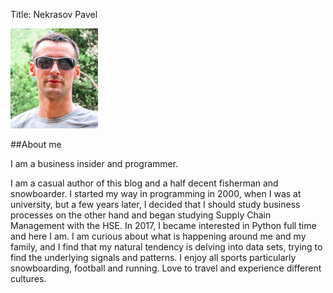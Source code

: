 Title: Nekrasov Pavel


![Photo](../images/ava2.jpg)

##About me

I am a business insider and programmer.

I am a casual author of this blog and a half decent fisherman and snowboarder. I started my way in programming
in 2000, when I was at university, but a few years later, I decided that I should study business processes on 
the other hand and began studying Supply Chain Management with the HSE. In 2017, I became interested in Python full time and here I am.
I am curious about what is happening around me and my family, and I find that my natural tendency
is delving into data sets, trying to find the underlying signals and patterns.
I enjoy all sports particularly snowboarding, football
and running. Love to travel and experience different cultures.
